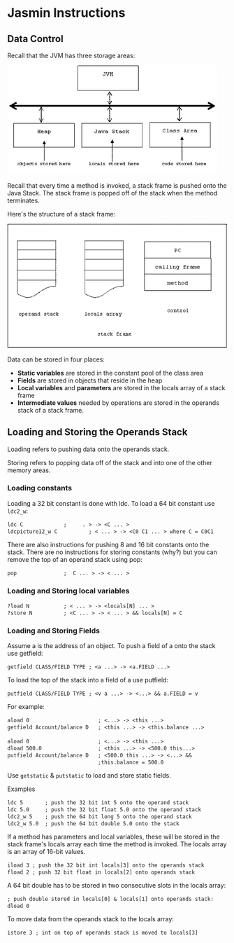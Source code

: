 # Jasmin Instructions
## Data Control
Recall that the JVM has three storage areas:

<img src="image/image001.gif" alt="image1" title="image1">

Recall that every time a method is invoked, a stack frame is pushed onto the Java Stack. The stack frame is popped off of the stack when the method terminates.

Here's the structure of a stack frame:

<img src="image/image002.gif" alt="image2" title="image2">

Data can be stored in four places:

* **Static variables** are stored in the constant pool of the class area
* **Fields** are stored in objects that reside in the heap
* **Local variables** and **parameters** are stored in the locals array of a stack frame
* **Intermediate values** needed by operations are stored in the operands stack of a stack frame.

## Loading and Storing the Operands Stack
Loading refers to pushing data onto the operands stack.

Storing refers to popping data off of the stack and into one of the other memory areas.

### Loading constants
Loading a 32 bit constant is done with ldc. To load a 64 bit constant use `ldc2_w`:

```
ldc C             ;     . > -> <C ... >
ldcpicture12_w C          ; < ... > -> <C0 C1 ... > where C = C0C1
```

There are also instructions for pushing 8 and 16 bit constants onto the stack.
There are no instructions for storing constants (why?) but you can remove the top of an operand stack using pop:

```
pop               ;  C ... > -> < ... >
```

### Loading and Storing local variables
```
?load N           ; < ... > -> <locals[N] ... >
?store N          ; <C ... > -> < ... > && locals[N] = C
```

### Loading and Storing Fields
Assume a is the address of an object. To push a field of a onto the stack use getfield:

```
getfield CLASS/FIELD TYPE ; <a ...> -> <a.FIELD ...>
```

To load the top of the stack into a field of a use putfield:

```
putfield CLASS/FIELD TYPE ; <v a ...> -> <...> && a.FIELD = v
```

For example:

```
aload 0                      ; <...> -> <this ...>
getfield Account/balance D   ; <this ...> -> <this.balance ...>

aload 0                      ; <...> -> <this ...>
dload 500.0                  ; <this ...> -> <500.0 this...>
putfield Account/balance D   ; <500.0 this ...> -> <...> &&
                             ;this.balance = 500.0
```

Use `getstatic` & `putstatic` to load and store static fields.

Examples
```
ldc 5       ; push the 32 bit int 5 onto the operand stack
ldc 5.0     ; push the 32 bit float 5.0 onto the operand stack
ldc2_w 5    ; push the 64 bit long 5 onto the operand stack
ldc2_w 5.0  ; push the 64 bit double 5.0 onto the stack
```

If a method has parameters and local variables, these will be stored in the stack frame's locals array each time the method is invoked. The locals array is an array of 16-bit values.

```
iload 3 ; push the 32 bit int locals[3] onto the operands stack
fload 2 ; push 32 bit float in locals[2] onto operands stack
```

A 64 bit double has to be stored in two consecutive slots in the locals array:

```
; push double stored in locals[0] & locals[1] onto operands stack:
dload 0
```

To move data from the operands stack to the locals array:

```
istore 3 ; int on top of operands stack is moved to locals[3]
```
